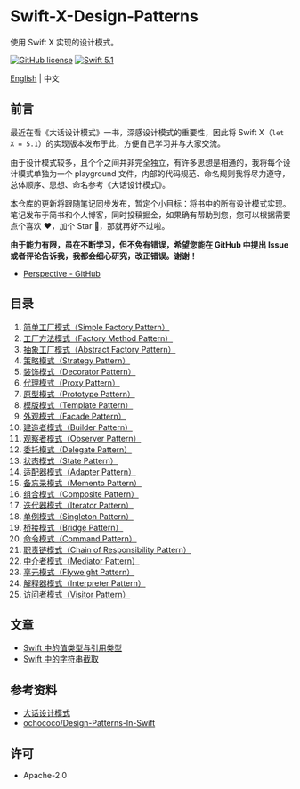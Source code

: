 # Swift-X-Design-Patterns

使用 Swift X 实现的设计模式。

[![GitHub license](https://img.shields.io/github/license/kingcos/Swift-X-Design-Patterns.svg?style=for-the-badge)](https://github.com/kingcos/Swift-X-Design-Patterns/blob/master/LICENSE) [![Swift 5.1](https://img.shields.io/badge/Swift-5.1-orange.svg?style=for-the-badge)](https://github.com/apple/swift/releases/tag/swift-5.1-RELEASE)

[English](README.md) | 中文

## 前言

最近在看《大话设计模式》一书，深感设计模式的重要性，因此将 Swift X（`let X = 5.1`）的实现版本发布于此，方便自己学习并与大家交流。

由于设计模式较多，且个个之间并非完全独立，有许多思想是相通的，我将每个设计模式单独为一个 playground 文件，内部的代码规范、命名规则我将尽力遵守，总体顺序、思想、命名参考《大话设计模式》。

本仓库的更新将跟随笔记同步发布，暂定个小目标：将书中的所有设计模式实现。笔记发布于简书和个人博客，同时投稿掘金，如果确有帮助到您，您可以根据需要点个喜欢 ❤️，加个 Star 🌟，那就再好不过啦。

**由于能力有限，虽在不断学习，但不免有错误，希望您能在 GitHub 中提出 Issue 或者评论告诉我，我都会细心研究，改正错误。谢谢！**

- [Perspective - GitHub](https://github.com/kingcos/Perspective)

## 目录

1. [简单工厂模式（Simple Factory Pattern）](01-Simple_Factory_Pattern.playground/Contents.swift)
2. [工厂方法模式（Factory Method Pattern）](02-Factory_Method_Pattern.playground/Contents.swift)
3. [抽象工厂模式（Abstract Factory Pattern）](03-Abstract_Factory_Pattern.playground/Contents.swift)
4. [策略模式（Strategy Pattern）](04-Strategy_Pattern.playground/Contents.swift)
5. [装饰模式（Decorator Pattern）](05-Decorator_Pattern.playground/Contents.swift)
6. [代理模式（Proxy Pattern）](06-Proxy_Pattern.playground/Contents.swift)
7. [原型模式（Prototype Pattern）](07-Prototype_Pattern.playground/Contents.swift)
8. [模版模式（Template Pattern）](08-Template_Pattern.playground/Contents.swift)
9. [外观模式（Facade Pattern）](09-Facade_Pattern.playground/Contents.swift)
10. [建造者模式（Builder Pattern）](10-Builder_Pattern.playground/Contents.swift)
11. [观察者模式（Observer Pattern）](11-Observer_Pattern.playground/Contents.swift)
12. [委托模式（Delegate Pattern）](12-Delegate_Pattern.playground/Contents.swift)
13. [状态模式（State Pattern）](13-State_Pattern.playground/Contents.swift)
14. [适配器模式（Adapter Pattern）](14-Adapter_Pattern.playground/Contents.swift)
15. [备忘录模式（Memento Pattern）](15-Memento_Pattern.playground/Contents.swift)
16. [组合模式（Composite Pattern）](16-Composite_Pattern.playground/Contents.swift)
17. [迭代器模式（Iterator Pattern）](17-Iterator_Pattern.playground/Contents.swift)
18. [单例模式（Singleton Pattern）](18-Singleton_Pattern.playground/Contents.swift)
19. [桥接模式（Bridge Pattern）](19-Bridge_Pattern.playground/Contents.swift)
20. [命令模式（Command Pattern）](20-Command_Pattern.playground/Contents.swift)
21. [职责链模式（Chain of Responsibility Pattern）](21-Chain_of_Responsibility_Pattern.playground/Contents.swift)
22. [中介者模式（Mediator Pattern）](22-Mediator_Pattern.playground/Contents.swift)
23. [享元模式（Flyweight Pattern）](23-Flyweight_Pattern.playground/Contents.swift)
24. [解释器模式（Interpreter Pattern）](24-Interpreter_Pattern.playground/Contents.swift)
25. [访问者模式（Visitor Pattern）](25-Visitor_Pattern.playground/Contents.swift)

## 文章

- [Swift 中的值类型与引用类型](http://www.jianshu.com/p/ba12b64f6350)
- [Swift 中的字符串截取](http://www.jianshu.com/p/94310202ba1b)

## 参考资料

- [大话设计模式](https://book.douban.com/subject/2334288/)
- [ochococo/Design-Patterns-In-Swift](https://github.com/ochococo/Design-Patterns-In-Swift)

## 许可

- Apache-2.0

